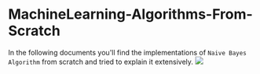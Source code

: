 # MachineLearning-Algorithms-From-Scratch
In the following documents you'll find the implementations of `Naive Bayes Algorithm` from scratch and tried to explain it extensively.
![](https://i.ytimg.com/vi/H3EjCKtlVog/maxresdefault.jpg)
